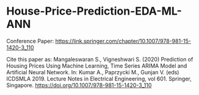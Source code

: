 # House-Price-Prediction-EDA-ML-ANN
Conference Paper: https://link.springer.com/chapter/10.1007/978-981-15-1420-3_110

Cite this paper as:
Mangaleswaran S., Vigneshwari S. (2020) Prediction of Housing Prices Using Machine Learning, Time Series ARIMA Model and Artificial Neural Network. In: Kumar A., Paprzycki M., Gunjan V. (eds) ICDSMLA 2019. Lecture Notes in Electrical Engineering, vol 601. Springer, Singapore. https://doi.org/10.1007/978-981-15-1420-3_110
